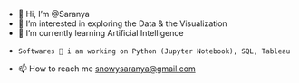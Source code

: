 - 👋  Hi, I’m @Saranya
- 👀  I’m interested in exploring the Data & the Visualization
- 🌱  I’m currently learning Artificial Intelligence
-     Softwares 💞️ i am working on Python (Jupyter Notebook), SQL, Tableau
- 📫 How to reach me snowysaranya@gmail.com

  

<!---
SaraKarsa/SaraKarsa is a ✨ special ✨ repository because its `README.md` (this file) appears on your GitHub profile.
You can click the Preview link to take a look at your changes.
--->

